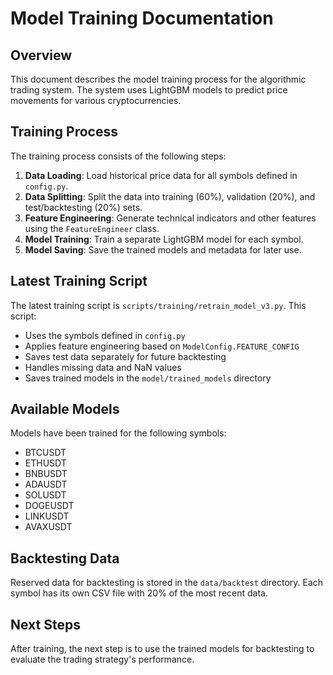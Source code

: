 # Model Training Documentation

## Overview

This document describes the model training process for the algorithmic trading system. The system uses LightGBM models to predict price movements for various cryptocurrencies.

## Training Process

The training process consists of the following steps:

1. **Data Loading**: Load historical price data for all symbols defined in `config.py`.
2. **Data Splitting**: Split the data into training (60%), validation (20%), and test/backtesting (20%) sets.
3. **Feature Engineering**: Generate technical indicators and other features using the `FeatureEngineer` class.
4. **Model Training**: Train a separate LightGBM model for each symbol.
5. **Model Saving**: Save the trained models and metadata for later use.

## Latest Training Script

The latest training script is `scripts/training/retrain_model_v3.py`. This script:

- Uses the symbols defined in `config.py`
- Applies feature engineering based on `ModelConfig.FEATURE_CONFIG`
- Saves test data separately for future backtesting
- Handles missing data and NaN values
- Saves trained models in the `model/trained_models` directory

## Available Models

Models have been trained for the following symbols:
- BTCUSDT
- ETHUSDT
- BNBUSDT
- ADAUSDT
- SOLUSDT
- DOGEUSDT
- LINKUSDT
- AVAXUSDT

## Backtesting Data

Reserved data for backtesting is stored in the `data/backtest` directory. Each symbol has its own CSV file with 20% of the most recent data.

## Next Steps

After training, the next step is to use the trained models for backtesting to evaluate the trading strategy's performance. 